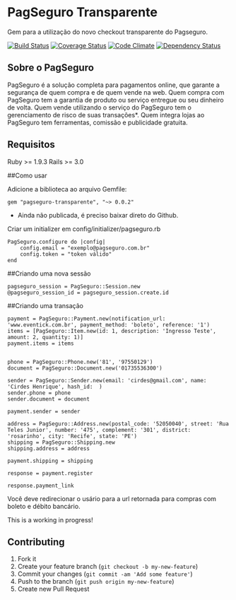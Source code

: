 # PagSeguro Transparente

Gem para a utilização do novo checkout transparente do Pagseguro.

[![Build Status](https://travis-ci.org/eventick/pagseguro-transparente.svg?branch=master)](https://travis-ci.org/eventick/pagseguro-transparente)
[![Coverage Status](https://coveralls.io/repos/eventick/pagseguro-transparente/badge.png)](https://coveralls.io/r/eventick/pagseguro-transparente)
[![Code Climate](https://codeclimate.com/github/eventick/pagseguro-transparente.png)](https://codeclimate.com/github/eventick/pagseguro-transparente)
[![Dependency Status](https://gemnasium.com/eventick/pagseguro-transparente.svg)](https://gemnasium.com/eventick/pagseguro-transparente)



## Sobre o PagSeguro

PagSeguro é a solução completa para pagamentos online, que garante a segurança de quem compra e de quem vende na web. Quem compra com PagSeguro tem a garantia de produto ou serviço entregue ou seu dinheiro de volta. Quem vende utilizando o serviço do PagSeguro tem o gerenciamento de risco de suas transações*. Quem integra lojas ao PagSeguro tem ferramentas, comissão e publicidade gratuita.

## Requisitos
Ruby >= 1.9.3
Rails >= 3.0

##Como usar

Adicione a biblioteca ao arquivo Gemfile:
~~~.ruby
gem "pagseguro-transparente", "~> 0.0.2"
~~~
* Ainda não publicada, é preciso baixar direto do Github.

Criar um initializer em config/initializer/pagseguro.rb
~~~.ruby
PagSeguro.configure do |config|
    config.email = "exemplo@pagseguro.com.br"
    config.token = "token válido"
end
~~~

##Criando uma nova sessão
~~~.ruby
pagseguro_session = PagSeguro::Session.new
@pagseguro_session_id = pagseguro_session.create.id
~~~

##Criando uma transação
~~~.ruby
payment = PagSeguro::Payment.new(notification_url: 'www.eventick.com.br', payment_method: 'boleto', reference: '1')
items = [PagSeguro::Item.new(id: 1, description: 'Ingresso Teste', amount: 2, quantity: 1)]
payment.items = items


phone = PagSeguro::Phone.new('81', '97550129')
document = PagSeguro::Document.new('01735536300')

sender = PagSeguro::Sender.new(email: 'cirdes@gmail.com', name: 'Cirdes Henrique', hash_id:  )
sender.phone = phone
sender.document = document

payment.sender = sender

address = PagSeguro::Address.new(postal_code: '52050040', street: 'Rua Teles Junior', number: '475', complement: '301', district: 'rosarinho', city: 'Recife', state: 'PE')
shipping = PagSeguro::Shipping.new
shipping.address = address

payment.shipping = shipping

response = payment.register

response.payment_link
~~~

Você deve redirecionar o usário para a url retornada para compras com boleto e débito bancário.

This is a working in progress!

## Contributing

1. Fork it
2. Create your feature branch (`git checkout -b my-new-feature`)
3. Commit your changes (`git commit -am 'Add some feature'`)
4. Push to the branch (`git push origin my-new-feature`)
5. Create new Pull Request
